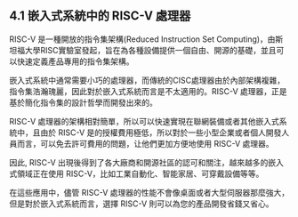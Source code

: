 ## 4.1 嵌入式系統中的 RISC-V 處理器

RISC-V 是一種開放的指令集架構(Reduced Instruction Set Computing)，由斯坦福大學RISC實驗室發起，旨在為各種設備提供一個自由、開源的基礎，並且可以快速定義產品專用的指令集架構。

嵌入式系統中通常需要小巧的處理器，而傳統的CISC處理器由於內部架構複雜，指令集浩瀚瑰麗，因此對於嵌入式系統而言是不太適用的。RISC-V 處理器，正是基於簡化指令集的設計哲學而開發出來的。

RISC-V 處理器的架構相對簡單，所以可以快速實現在聯網裝備或者其他嵌入式系統中，且由於 RISC-V 是的授權費用極低，所以對於一些小型企業或者個人開發人員而言，可以免去許可費用的問題，让他們更加方便地使用 RISC-V 處理器。

因此, RISC-V 出現後得到了各大廠商和開源社區的認可和關注，越來越多的嵌入式領域正在使用 RISC-V，比如工業自動化、智能家居、可穿戴設備等等。

在這些應用中，儘管 RISC-V 處理器的性能不會像桌面或者大型伺服器那麼強大，但是對於嵌入式系統而言，選擇 RISC-V 則可以為您的產品開發省錢又省心。